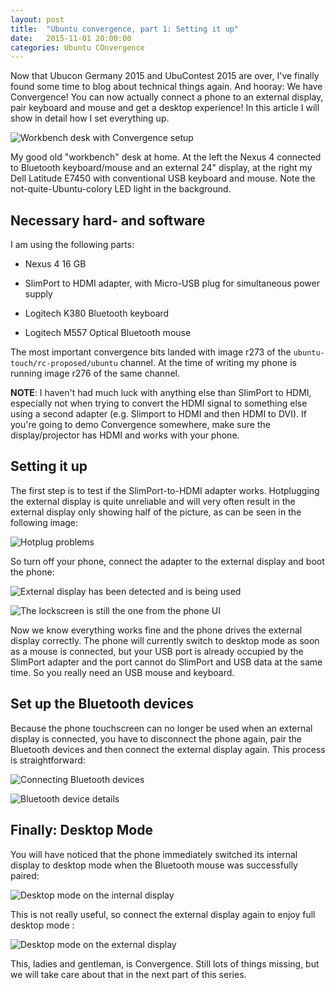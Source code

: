 ```yaml
---
layout: post
title:  "Ubuntu convergence, part 1: Setting it up"
date:   2015-11-01 20:00:00
categories: Ubuntu COnvergence
---
```


Now that Ubucon Germany 2015 and UbuContest 2015 are over, I've finally found some time to blog about technical things again. And hooray: We have Convergence! You can now actually connect a phone to an external display, pair keyboard and mouse and get a desktop experience! In this article I will show in detail how I set everything up.

![Workbench desk with Convergence setup]({{site.url}}/images/ubuntu-convergence-part-1/desk.jpg)

My good old "workbench" desk at home. At the left the Nexus 4 connected to Bluetooth keyboard/mouse and an external 24" display, at the right my Dell Latitude E7450 with conventional USB keyboard and mouse. Note the not-quite-Ubuntu-colory LED light in the background.


## Necessary hard- and software

I am using the following parts:

* Nexus 4 16 GB

* SlimPort to HDMI adapter, with Micro-USB plug for simultaneous power supply

* Logitech K380 Bluetooth keyboard

* Logitech M557 Optical Bluetooth mouse

The most important convergence bits landed with image r273 of the `ubuntu-touch/rc-proposed/ubuntu` channel. At the time of writing my phone is running image r276 of the same channel.

**NOTE**: I haven't had much luck with anything else than SlimPort to HDMI, especially not when trying to convert the HDMI signal to something else using a second adapter (e.g. Slimport to HDMI and then HDMI to DVI). If you're going to demo Convergence somewhere, make sure the display/projector has HDMI and works with your phone.


## Setting it up

The first step is to test if the SlimPort-to-HDMI adapter works. Hotplugging the external display is quite unreliable and will very often result in the external display only showing half of the picture, as can be seen in the following image:

![Hotplug problems]({{site.url}}/images/ubuntu-convergence-part-1/hotplug.jpg)

So turn off your phone, connect the adapter to the external display and boot the phone:

![External display has been detected and is being used]({{site.url}}/images/ubuntu-convergence-part-1/external-connected.jpg)

![The lockscreen is still the one from the phone UI]({{site.url}}/images/ubuntu-convergence-part-1/external-phone-lockscreen.jpg)

Now we know everything works fine and the phone drives the external display correctly. The phone will currently switch to desktop mode as soon as a mouse is connected, but your USB port is already occupied by the SlimPort adapter and the port cannot do SlimPort and USB data at the same time. So you really need an USB mouse and keyboard.


## Set up the Bluetooth devices

Because the phone touchscreen can no longer be used when an external display is connected, you have to disconnect the phone again, pair the Bluetooth devices and then connect the external display again. This process is straightforward:

![Connecting Bluetooth devices]({{site.url}}/images/ubuntu-convergence-part-1/bluetooth1.jpg)

![Bluetooth device details]({{site.url}}/images/ubuntu-convergence-part-1/bluetooth2.jpg)


## Finally: Desktop Mode

You will have noticed that the phone immediately switched its internal display to desktop mode when the Bluetooth mouse was successfully paired:

![Desktop mode on the internal display]({{site.url}}/images/ubuntu-convergence-part-1/desktop-mode-internal.jpg)

This is not really useful, so connect the external display again to enjoy full desktop mode :

![Desktop mode on the external display]({{site.url}}/images/ubuntu-convergence-part-1/desktop-mode-external.jpg)

This, ladies and gentleman, is Convergence. Still lots of things missing, but we will take care about that in the next part of this series.

